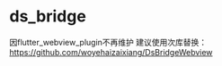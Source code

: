 # ds_bridge

因flutter_webview_plugin不再维护
建议使用次库替换：https://github.com/woyehaizaixiang/DsBridgeWebview

